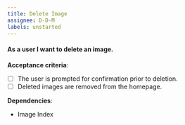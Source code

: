 ```yaml
---
title: Delete Image
assignee: D-D-M
labels: unstarted
---
```


#### As a user I want to delete an image.

__Acceptance criteria__:
- [ ] The user is prompted for confirmation prior to deletion.
- [ ] Deleted images are removed from the homepage.

__Dependencies__:
- Image Index
